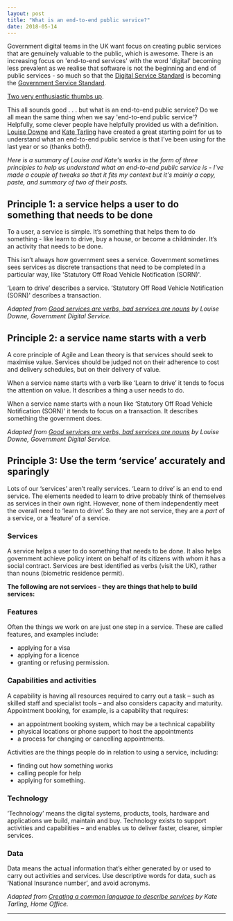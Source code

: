 ```yaml
---
layout: post
title: "What is an end-to-end public service?"
date: 2018-05-14
---
```


Government digital teams in the UK want focus on creating public services that are genuinely valuable to the public, which is awesome. There is an increasing focus on 'end-to-end services' with the word 'digital' becoming less prevalent as we realise that software is not the beginning and end of public services - so much so that the [Digital Service Standard](https://www.gov.uk/service-manual/service-standard) is becoming the [Government Service Standard](https://twitter.com/mattedgar/status/994535790247075840?ref_src=twsrc%5Etfw&ref_url=https%3A%2F%2Fgds.blog.gov.uk%2F2018%2F05%2F10%2F10-may-2018-sprint-18-live-blog%2F&tfw_creator=GDSTeam&tfw_site=GDSTeam).

[Two very enthusiastic thumbs up](https://tenor.com/view/thumbsup-enthusiastic-clueless-gif-5146508).

This all sounds good . . . but what is an end-to-end public service? Do we all mean the same thing when we say 'end-to-end public service'? Helpfully, some clever people have helpfully provided us with a definition. [Louise Downe](https://twitter.com/LouiseDowne) and [Kate Tarling](https://twitter.com/kateldn) have created a great starting point for us to understand what an end-to-end public service is that I've been using for the last year or so (thanks both!). 

*Here is a summary of Louise and Kate's works in the form of three principles to help us understand what an end-to-end public service is - I've made a couple of tweaks so that it fits my context but it's mainly a copy, paste, and summary of two of their posts.*

## Principle 1: a service helps a user to do something that needs to be done 

To a user, a service is simple. It’s something that helps them to do something - like learn to drive, buy a house, or become a childminder. It’s an activity that needs to be done. 
 
This isn’t always how government sees a service. Government sometimes sees services as discrete transactions that need to be completed in a particular way, like 'Statutory Off Road Vehicle Notification (SORN)'. 
 
‘Learn to drive’ describes a service. ‘Statutory Off Road Vehicle Notification (SORN)' describes a transaction. 
 
*Adapted from [Good services are verbs, bad services are nouns](https://designnotes.blog.gov.uk/2015/06/22/good-services-are-verbs-2/) by Louise Downe, Government Digital Service.*

## Principle 2: a service name starts with a verb 

A core principle of Agile and Lean theory is that services should seek to maximise value. Services should be judged not on their adherence to cost and delivery schedules, but on their delivery of value. 
 
When a service name starts with a verb like ‘Learn to drive’ it tends to focus the attention on value. It describes a thing a user needs to do. 

When a service name starts with a noun like ‘Statutory Off Road Vehicle Notification (SORN)' it tends to focus on a transaction. It describes something the government does. 
 
*Adapted from [Good services are verbs, bad services are nouns](https://designnotes.blog.gov.uk/2015/06/22/good-services-are-verbs-2/) by Louise Downe, Government Digital Service.*

## Principle 3: Use the term ‘service’ accurately and sparingly 

Lots of our ‘services’ aren’t really services. ‘Learn to drive’ is an end to end service. The elements needed to learn to drive probably think of themselves as services in their own right. However, none of them independently meet the overall need to ‘learn to drive’. So they are not service, they are a *part* of a service, or a ‘feature’ of a service. 
 
### Services 

A service helps a user to do something that needs to be done. It also helps government achieve policy intent on behalf of its citizens with whom it has a social contract. Services are best identified as verbs (visit the UK), rather than nouns (biometric residence permit).

**The following are not services - they are things that help to build services:**

### Features  

Often the things we work on are just one step in a service. These are called features, and examples include:  

- applying for a visa  
- applying for a licence  
- granting or refusing permission. 
 
### Capabilities and activities 

A capability is having all resources required to carry out a task – such as skilled staff and specialist tools – and also considers capacity and maturity. Appointment booking, for example, is a capability that requires:  

- an appointment booking system, which may be a technical capability  
- physical locations or phone support to host the appointments  
- a process for changing or cancelling appointments. 
 
Activities are the things people do in relation to using a service, including:  

- finding out how something works  
- calling people for help  
- applying for something. 
 
### Technology 

‘Technology’ means the digital systems, products, tools, hardware and applications we build, maintain and buy. Technology exists to support activities and capabilities – and enables us to deliver faster, clearer, simpler services. 
 
### Data  

Data means the actual information that’s either generated by or used to carry out activities and services. Use descriptive words for data, such as ‘National Insurance number’, and avoid acronyms. 
 
*Adapted from [Creating a common language to describe services](https://hodigital.blog.gov.uk/2016/12/21/creating-a-common-language-to-describe-services/) by Kate Tarling, Home Office.*

---

